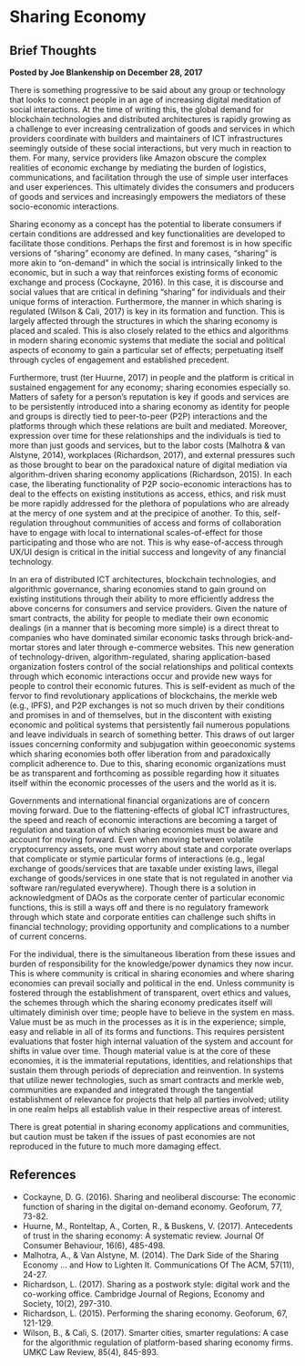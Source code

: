 # Sharing Economy

## Brief Thoughts

**Posted by Joe Blankenship on December 28, 2017**

There is something progressive to be said about any group or technology that looks to connect people in an age of increasing digital meditation of social interactions. At the time of writing this, the global demand for blockchain technologies and distributed architectures is rapidly growing as a challenge to ever increasing centralization of goods and services in which providers coordinate with builders and maintainers of ICT infrastructures seemingly outside of these social interactions, but very much in reaction to them. For many, service providers like Amazon obscure the complex realities of economic exchange by mediating the burden of logistics, communications, and facilitation through the use of simple user interfaces and user experiences. This ultimately divides the consumers and producers of goods and services and increasingly empowers the mediators of these socio-economic interactions.

Sharing economy as a concept has the potential to liberate consumers if certain conditions are addressed and key functionalities are developed to facilitate those conditions. Perhaps the first and foremost is in how specific versions of “sharing” economy are defined. In many cases, “sharing” is more akin to “on-demand” in which the social is intrinsically linked to the economic, but in such a way that reinforces existing forms of economic exchange and process (Cockayne, 2016). In this case, it is discourse and social values that are critical in defining “sharing” for individuals and their unique forms of interaction. Furthermore, the manner in which sharing is regulated (Wilson & Cali, 2017) is key in its formation and function. This is largely affected through the structures in which the sharing economy is placed and scaled. This is also closely related to the ethics and algorithms in modern sharing economic systems that mediate the social and political aspects of economy to gain a particular set of effects; perpetuating itself through cycles of engagement and established precedent.

Furthermore, trust (ter Huurne, 2017) in people and the platform is critical in sustained engagement for any economy; sharing economies especially so. Matters of safety for a person’s reputation is key if goods and services are to be persistently introduced into a sharing economy as identity for people and groups is directly tied to peer-to-peer (P2P) interactions and the platforms through which these relations are built and mediated. Moreover, expression over time for these relationships and the individuals is tied to more than just goods and services, but to the labor costs (Malhotra & van Alstyne, 2014), workplaces (Richardson, 2017), and external pressures such as those brought to bear on the paradoxical nature of digital mediation via algorithm-driven sharing economy applications (Richardson, 2015). In each case, the liberating functionality of P2P socio-economic interactions has to deal to the effects on existing institutions as access, ethics, and risk must be more rapidly addressed for the plethora of populations who are already at the mercy of one system and at the precipice of another. To this, self-regulation throughout communities of access and forms of collaboration have to engage with local to international scales-of-effect for those participating and those who are not. This is why ease-of-access through UX/UI design is critical in the initial success and longevity of any financial technology.

In an era of distributed ICT architectures, blockchain technologies, and algorithmic governance, sharing economies stand to gain ground on existing institutions through their ability to more efficiently address the above concerns for consumers and service providers. Given the nature of smart contracts, the ability for people to mediate their own economic dealings (in a manner that is becoming more simple) is a direct threat to companies who have dominated similar economic tasks through brick-and-mortar stores and later through e-commerce websites. This new generation of technology-driven, algorithm-regulated, sharing application-based organization fosters control of the social relationships and political contexts through which economic interactions occur and provide new ways for people to control their economic futures. This is self-evident as much of the fervor to find revolutionary applications of blockchains, the merkle web (e.g., IPFS), and P2P exchanges is not so much driven by their conditions and promises in and of themselves, but in the discontent with existing economic and political systems that persistently fail numerous populations and leave individuals in search of something better. This draws of out larger issues concerning conformity and subjugation within geoeconomic systems which sharing economies both offer liberation from and paradoxically complicit adherence to. Due to this, sharing economic organizations must be as transparent and forthcoming as possible regarding how it situates itself within the economic processes of the users and the world as it is.

Governments and international financial organizations are of concern moving forward. Due to the flattening-effects of global ICT infrastructures, the speed and reach of economic interactions are becoming a target of regulation and taxation of which sharing economies must be aware and account for moving forward. Even when moving between volatile cryptocurrency assets, one must worry about state and corporate overlaps that complicate or stymie particular forms of interactions (e.g., legal exchange of goods/services that are taxable under existing laws, illegal exchange of goods/services in one state that is not regulated in another via software ran/regulated everywhere). Though there is a solution in acknowledgment of DAOs as the corporate center of particular economic functions, this is still a ways off and there is no regulatory framework through which state and corporate entities can challenge such shifts in financial technology; providing opportunity and complications to a number of current concerns.

For the individual, there is the simultaneous liberation from these issues and burden of responsibility for the knowledge/power dynamics they now incur. This is where community is critical in sharing economies and where sharing economies can prevail socially and political in the end. Unless community is fostered through the establishment of transparent, overt ethics and values, the schemes through which the sharing economy predicates itself will ultimately diminish over time; people have to believe in the system en mass. Value must be as much in the processes as it is in the experience; simple, easy and reliable in all of its forms and functions. This requires persistent evaluations that foster high internal valuation of the system and account for shifts in value over time. Though material value is at the core of these economies, it is the immaterial reputations, identities, and relationships that sustain them through periods of depreciation and reinvention. In systems that utilize newer technologies, such as smart contracts and merkle web, communities are expanded and integrated through the tangential establishment of relevance for projects that help all parties involved; utility in one realm helps all establish value in their respective areas of interest.

There is great potential in sharing economy applications and communities, but caution must be taken if the issues of past economies are not reproduced in the future to much more damaging effect.

## References

* Cockayne, D. G. (2016). Sharing and neoliberal discourse: The economic function of sharing in the digital on-demand economy. Geoforum, 77, 73-82.  
* Huurne, M., Ronteltap, A., Corten, R., & Buskens, V. (2017). Antecedents of trust in the sharing economy: A systematic review. Journal Of Consumer Behaviour, 16(6), 485-498.
* Malhotra, A., & Van Alstyne, M. (2014). The Dark Side of the Sharing Economy ... and How to Lighten It. Communications Of The ACM, 57(11), 24-27.  
* Richardson, L. (2017). Sharing as a postwork style: digital work and the co-working office. Cambridge Journal of Regions, Economy and Society, 10(2), 297-310.  
* Richardson, L. (2015). Performing the sharing economy. Geoforum, 67, 121-129.  
* Wilson, B., & Cali, S. (2017). Smarter cities, smarter regulations: A case for the algorithmic regulation of platform-based sharing economy firms. UMKC Law Review, 85(4), 845-893.  
